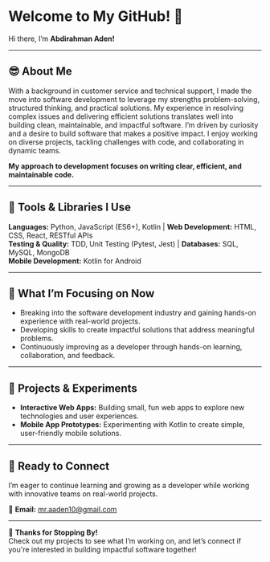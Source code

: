 # Welcome to My GitHub! 👋  
Hi there, I’m **Abdirahman Aden!**  

---  

## 😎 About Me  
With a background in customer service and technical support, I made the move into software development to leverage my strengths 
problem-solving, structured thinking, and practical solutions. My experience in resolving complex issues and delivering efficient solutions translates well into building clean, maintainable, and impactful software. I’m driven by curiosity and a desire to 
build software that makes a positive impact. I enjoy working on diverse projects, tackling challenges with code, and collaborating in dynamic teams.  

**My approach to development focuses on writing clear, efficient, and maintainable code.**  

---  

## 🔧 Tools & Libraries I Use 

**Languages:** Python, JavaScript (ES6+), Kotlin | **Web Development:** HTML, CSS, React, RESTful APIs  
**Testing & Quality:** TDD, Unit Testing (Pytest, Jest)  |   **Databases:** SQL, MySQL, MongoDB  
**Mobile Development:** Kotlin for Android  

---  

## 🎯 What I’m Focusing on Now  
- Breaking into the software development industry and gaining hands-on experience with real-world projects.  
- Developing skills to create impactful solutions that address meaningful problems.  
- Continuously improving as a developer through hands-on learning, collaboration, and feedback.  

---  

## 🌱 Projects & Experiments  
- **Interactive Web Apps:** Building small, fun web apps to explore new technologies and user experiences.  
- **Mobile App Prototypes:** Experimenting with Kotlin to create simple, user-friendly mobile solutions.  

---  

## 🤝 Ready to Connect  
I’m eager to continue learning and growing as a developer while working with innovative teams on real-world projects.  

📧 **Email:** [mr.aaden10@gmail.com](mailto:mr.aaden10@gmail.com)  

---  

🚀 **Thanks for Stopping By!**  
Check out my projects to see what I’m working on, and let’s connect if you're interested in building impactful software together!  
  
